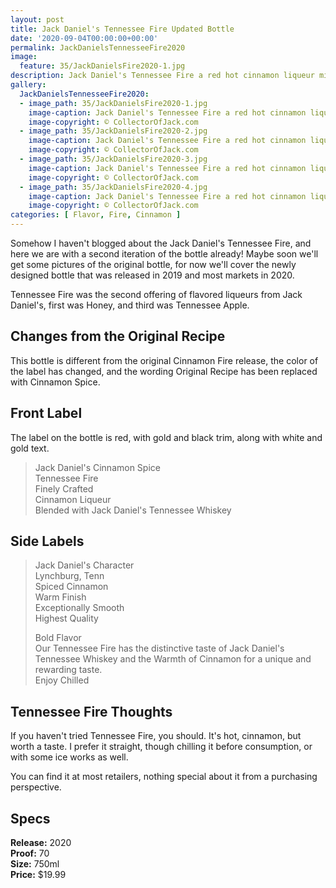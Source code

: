 ```yaml
---
layout: post
title: Jack Daniel's Tennessee Fire Updated Bottle
date: '2020-09-04T00:00:00+00:00'
permalink: JackDanielsTennesseeFire2020
image:
  feature: 35/JackDanielsFire2020-1.jpg
description: Jack Daniel's Tennessee Fire a red hot cinnamon liqueur mixed with Old No. 7 Whiskey.
gallery:
  JackDanielsTennesseeFire2020:
  - image_path: 35/JackDanielsFire2020-1.jpg
    image-caption: Jack Daniel's Tennessee Fire a red hot cinnamon liqueur mixed with Old No. 7 Whiskey.
    image-copyright: © CollectorOfJack.com
  - image_path: 35/JackDanielsFire2020-2.jpg
    image-caption: Jack Daniel's Tennessee Fire a red hot cinnamon liqueur mixed with Old No. 7 Whiskey.
    image-copyright: © CollectorOfJack.com
  - image_path: 35/JackDanielsFire2020-3.jpg
    image-caption: Jack Daniel's Tennessee Fire a red hot cinnamon liqueur mixed with Old No. 7 Whiskey.
    image-copyright: © CollectorOfJack.com
  - image_path: 35/JackDanielsFire2020-4.jpg
    image-caption: Jack Daniel's Tennessee Fire a red hot cinnamon liqueur mixed with Old No. 7 Whiskey.
    image-copyright: © CollectorOfJack.com
categories: [ Flavor, Fire, Cinnamon ]
---
```


Somehow I haven't blogged about the Jack Daniel's Tennessee Fire, and here we are with a second iteration of the bottle already! Maybe soon we'll get some pictures of the original bottle, for now we'll cover the newly designed bottle that was released in 2019 and most markets in 2020.

Tennessee Fire was the second offering of flavored liqueurs from Jack Daniel's, first was Honey, and third was Tennessee Apple.

## Changes from the Original Recipe
This bottle is different from the original Cinnamon Fire release, the color of the label has changed, and the wording Original Recipe has been replaced with Cinnamon Spice.

## Front Label
The label on the bottle is red, with gold and black trim, along with white and gold text. 

> Jack Daniel's Cinnamon Spice  
> Tennessee Fire  
> Finely Crafted  
> Cinnamon Liqueur  
> Blended with Jack Daniel's Tennessee Whiskey  


## Side Labels
> Jack Daniel's Character  
> Lynchburg, Tenn  
> Spiced Cinnamon  
> Warm Finish  
> Exceptionally Smooth  
> Highest Quality  
>  
> Bold Flavor  
> Our Tennessee Fire has the distinctive taste of Jack Daniel's Tennessee Whiskey and the Warmth of Cinnamon for a unique and rewarding taste.  
> Enjoy Chilled  

## Tennessee Fire Thoughts
If you haven't tried Tennessee Fire, you should. It's hot, cinnamon, but worth a taste. I prefer it straight, though chilling it before consumption, or with some ice works as well.

You can find it at most retailers, nothing special about it from a purchasing perspective.

## Specs

**Release:** 2020  
**Proof:** 70  
**Size:** 750ml  
**Price:** $19.99  
